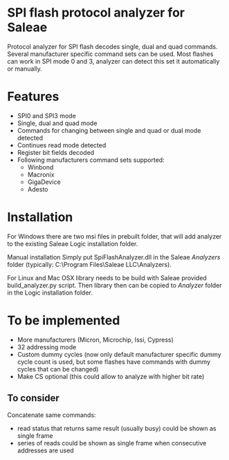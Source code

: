 # SPI flash protocol analyzer for Saleae

Protocol analyzer for SPI flash decodes single, dual and quad commands.
Several manufacturer specific command sets can be used.
Most flashes can work in SPI mode 0 and 3, analyzer can detect this set it automatically or manually.

# Features
- SPI0 and SPI3 mode
- Single, dual and quad mode
- Commands for changing between single and quad or dual mode detected
- Continues read mode detected
- Register bit fields decoded
- Following manufacturers command sets supported:
  - Winbond
  - Macronix
  - GigaDevice
  - Adesto

# Installation

For Windows there are two msi files in prebuilt folder, that will add analyzer to the existing Saleae Logic installation folder.

Manual installation
Simply put SpiFlashAnalyzer.dll in the Saleae *Analyzers* folder (typically: C:\Program Files\Saleae LLC\Analyzers).

For Linux and Mac OSX library needs to be build with Saleae provided build_analyzer.py script. Then library then can be copied to *Analyzer* folder in the Logic installation folder.

# To be implemented
- More manufacturers (Micron, Microchip, Issi, Cypress)
- 32 addressing mode
- Custom dummy cycles (now only default manufacturer specific dummy cycle count is used, but some flashes have commands with dummy cycles that can be changed)
- Make CS optional (this could allow to analyze with higher bit rate)

## To consider
Concatenate same commands:
- read status that returns same result (usually busy) could be shown as single frame
- series of reads could be shown as single frame when consecutive addresses are used
